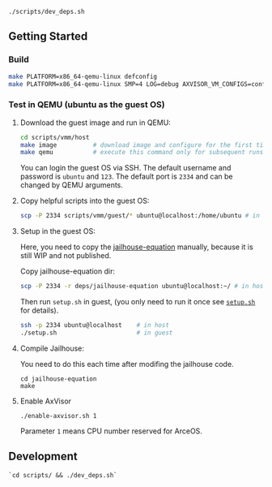```
./scripts/dev_deps.sh
```

## Getting Started

### Build

```bash
make PLATFORM=x86_64-qemu-linux defconfig
make PLATFORM=x86_64-qemu-linux SMP=4 LOG=debug AXVISOR_VM_CONFIGS=configs/vms/nimbos-x86_64.toml scp_to_hw HW_IP=xxx.xxx.xxx.xxx
```

### Test in QEMU (ubuntu as the guest OS)

1. Download the guest image and run in QEMU:

    ```bash
    cd scripts/vmm/host
    make image          # download image and configure for the first time
    make qemu           # execute this command only for subsequent runs
    ```

    You can login the guest OS via SSH. The default username and password is `ubuntu` and `123`. The default port is `2334` and can be changed by QEMU arguments.

2. Copy helpful scripts into the guest OS:

    ```bash
    scp -P 2334 scripts/vmm/guest/* ubuntu@localhost:/home/ubuntu # in host
    ```

3. Setup in the guest OS:

    Here, you need to copy the [jailhouse-equation](https://github.com/EquationOS/jailhouse-equation) manually, because it is still WIP and not published.

    Copy jailhouse-equation dir:
    ```bash
    scp -P 2334 -r deps/jailhouse-equation ubuntu@localhost:~/ # in host
    ```

    Then run `setup.sh` in guest, (you only need to run it once see [`setup.sh`](scripts/guest/setup.sh) for details).

    ```bash
    ssh -p 2334 ubuntu@localhost    # in host
    ./setup.sh                      # in guest
    ```

4. Compile Jailhouse:

    You need to do this each time after modifing the jailhouse code.

    ```
    cd jailhouse-equation
    make
    ```

5. Enable AxVisor

    `./enable-axvisor.sh 1`

    Parameter `1` means CPU number reserved for ArceOS.

## Development

    `cd scripts/ && ./dev_deps.sh`
